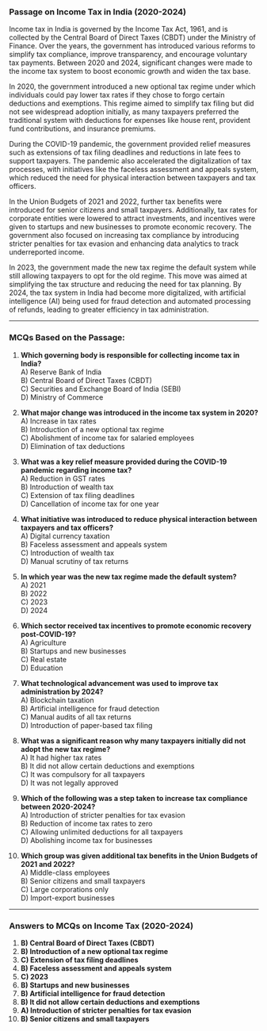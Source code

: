 ### **Passage on Income Tax in India (2020-2024)**  

Income tax in India is governed by the Income Tax Act, 1961, and is collected  by the  Central Board of Direct Taxes (CBDT) under the Ministry of Finance. Over the years, the government has  introduced  various reforms to simplify tax compliance, improve transparency, and encourage voluntary tax payments. Between 2020  and 2024, significant changes were made to the income tax system to boost economic growth and widen the tax base.

In 2020, the government introduced a new optional  tax  regime  under which individuals could pay lower tax rates if they chose to forgo certain deductions and exemptions. This regime aimed to simplify tax filing but did not see widespread adoption initially, as many taxpayers preferred the traditional system with deductions for expenses like house rent, provident fund contributions, and insurance premiums.

During the COVID-19 pandemic, the government provided relief measures such as extensions of tax filing deadlines and reductions in late fees to support taxpayers. The pandemic also accelerated the digitalization of tax processes, with initiatives like the faceless assessment and appeals system, which reduced the need for physical interaction between taxpayers and tax officers.

In the Union Budgets of 2021 and 2022, further tax benefits were introduced for senior citizens and small taxpayers. Additionally, tax rates for corporate entities were lowered to attract investments, and incentives were given to startups and new businesses to promote economic recovery. The government also focused on increasing tax compliance by introducing stricter penalties for tax evasion and enhancing data analytics to track underreported income.

In 2023, the government made the new tax regime the default system while still allowing taxpayers to opt for the old regime. This move was aimed at simplifying the tax structure and reducing the need for tax planning. By 2024, the tax system in India had become more digitalized, with artificial intelligence (AI) being used for fraud detection and automated processing of refunds, leading to greater efficiency in tax administration.

---

### **MCQs Based on the Passage:**

1. **Which governing body is responsible for collecting income tax in India?**  
   A) Reserve Bank of India  
   B) Central Board of Direct Taxes (CBDT)  
   C) Securities and Exchange Board of India (SEBI)  
   D) Ministry of Commerce  

2. **What major change was introduced in the income tax system in 2020?**  
   A) Increase in tax rates  
   B) Introduction of a new optional tax regime  
   C) Abolishment of income tax for salaried employees  
   D) Elimination of tax deductions  

3. **What was a key relief measure provided during the COVID-19 pandemic regarding income tax?**  
   A) Reduction in GST rates  
   B) Introduction of wealth tax  
   C) Extension of tax filing deadlines  
   D) Cancellation of income tax for one year  

4. **What initiative was introduced to reduce physical interaction between taxpayers and tax officers?**  
   A) Digital currency taxation  
   B) Faceless assessment and appeals system  
   C) Introduction of wealth tax  
   D) Manual scrutiny of tax returns  

5. **In which year was the new tax regime made the default system?**  
   A) 2021  
   B) 2022  
   C) 2023  
   D) 2024  

6. **Which sector received tax incentives to promote economic recovery post-COVID-19?**  
   A) Agriculture  
   B) Startups and new businesses  
   C) Real estate  
   D) Education  

7. **What technological advancement was used to improve tax administration by 2024?**  
   A) Blockchain taxation  
   B) Artificial intelligence for fraud detection  
   C) Manual audits of all tax returns  
   D) Introduction of paper-based tax filing  

8. **What was a significant reason why many taxpayers initially did not adopt the new tax regime?**  
   A) It had higher tax rates  
   B) It did not allow certain deductions and exemptions  
   C) It was compulsory for all taxpayers  
   D) It was not legally approved  

9. **Which of the following was a step taken to increase tax compliance between 2020-2024?**  
   A) Introduction of stricter penalties for tax evasion  
   B) Reduction of income tax rates to zero  
   C) Allowing unlimited deductions for all taxpayers  
   D) Abolishing income tax for businesses  

10. **Which group was given additional tax benefits in the Union Budgets of 2021 and 2022?**  
    A) Middle-class employees  
    B) Senior citizens and small taxpayers  
    C) Large corporations only  
    D) Import-export businesses  

---
### **Answers to MCQs on Income Tax (2020-2024)**  

1. **B) Central Board of Direct Taxes (CBDT)**  
2. **B) Introduction of a new optional tax regime**  
3. **C) Extension of tax filing deadlines**  
4. **B) Faceless assessment and appeals system**  
5. **C) 2023**  
6. **B) Startups and new businesses**  
7. **B) Artificial intelligence for fraud detection**  
8. **B) It did not allow certain deductions and exemptions**  
9. **A) Introduction of stricter penalties for tax evasion**  
10. **B) Senior citizens and small taxpayers**  
